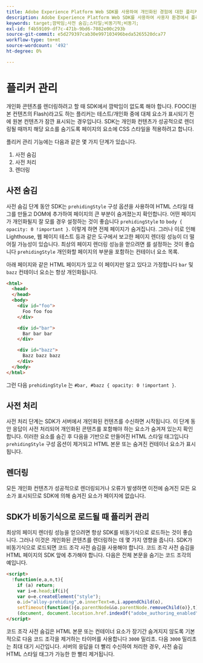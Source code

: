 ```yaml
---
title: Adobe Experience Platform Web SDK를 사용하여 개인화된 경험에 대한 플리커 관리
description: Adobe Experience Platform Web SDK를 사용하여 사용자 환경에서 플리커를 관리하는 방법을 알아봅니다.
keywords: target;깜박임;사전 숨김;스타일;비동기적;비동기;
exl-id: f4b59109-df7c-471b-9bd6-7082e00c293b
source-git-commit: e5d279397cab30e997103496beda5265520dca77
workflow-type: tm+mt
source-wordcount: '492'
ht-degree: 0%

---
```


# 플리커 관리

개인화 콘텐츠를 렌더링하려고 할 때 SDK에서 깜박임이 없도록 해야 합니다. FOOC(원본 컨텐츠의 Flash)라고도 하는 플리커는 테스트/개인화 중에 대체 요소가 표시되기 전에 원본 컨텐츠가 잠깐 표시되는 경우입니다. SDK는 개인화 컨텐츠가 성공적으로 렌더링될 때까지 해당 요소를 숨기도록 페이지의 요소에 CSS 스타일을 적용하려고 합니다.

플리커 관리 기능에는 다음과 같은 몇 가지 단계가 있습니다.

1. 사전 숨김
1. 사전 처리
1. 렌더링

## 사전 숨김

사전 숨김 단계 동안 SDK는 `prehidingStyle` 구성 옵션을 사용하여 HTML 스타일 태그를 만들고 DOM에 추가하여 페이지의 큰 부분이 숨겨졌는지 확인합니다. 어떤 페이지가 개인화될지 잘 모를 경우 설정하는 것이 좋습니다 `prehidingStyle` to `body { opacity: 0 !important }`. 이렇게 하면 전체 페이지가 숨겨집니다. 그러나 이로 인해 Lighthouse, 웹 페이지 테스트 등과 같은 도구에서 보고한 페이지 렌더링 성능이 더 떨어질 가능성이 있습니다. 최상의 페이지 렌더링 성능을 얻으려면 를 설정하는 것이 좋습니다 `prehidingStyle` 개인화할 페이지의 부분을 포함하는 컨테이너 요소 목록.

아래 페이지와 같은 HTML 페이지가 있고 이 페이지만 알고 있다고 가정합니다 `bar` 및 `bazz` 컨테이너 요소는 항상 개인화됩니다.

```html
<html>
  <head>
  </head>
  <body>
    <div id="foo">
      Foo foo foo
    </div>

    <div id="bar">
      Bar bar bar
    </div>

    <div id="bazz">
      Bazz bazz bazz
    </div>
  </body>
</html>
```

그런 다음 `prehidingStyle` 는 `#bar, #bazz { opacity: 0 !important }`.

## 사전 처리

사전 처리 단계는 SDK가 서버에서 개인화된 컨텐츠를 수신하면 시작됩니다. 이 단계 동안 응답이 사전 처리되어 개인화된 콘텐츠를 포함해야 하는 요소가 숨겨져 있는지 확인합니다. 이러한 요소를 숨긴 후 다음을 기반으로 만들어진 HTML 스타일 태그입니다 `prehidingStyle` 구성 옵션이 제거되고 HTML 본문 또는 숨겨진 컨테이너 요소가 표시됩니다.

## 렌더링

모든 개인화 컨텐츠가 성공적으로 렌더링되거나 오류가 발생하면 이전에 숨겨진 모든 요소가 표시되므로 SDK에 의해 숨겨진 요소가 페이지에 없습니다.

## SDK가 비동기식으로 로드될 때 플리커 관리

최상의 페이지 렌더링 성능을 얻으려면 항상 SDK를 비동기식으로 로드하는 것이 좋습니다. 그러나 이것은 개인화된 콘텐츠를 렌더링하는 데 몇 가지 영향을 줍니다. SDK가 비동기식으로 로드되면 코드 조각 사전 숨김을 사용해야 합니다. 코드 조각 사전 숨김을 HTML 페이지의 SDK 앞에 추가해야 합니다. 다음은 전체 본문을 숨기는 코드 조각의 예입니다.

```html
<script>
  !function(e,a,n,t){
    if (a) return;
    var i=e.head;if(i){
    var o=e.createElement("style");
    o.id="alloy-prehiding",o.innerText=n,i.appendChild(o),
    setTimeout(function(){o.parentNode&&o.parentNode.removeChild(o)},t)}}
    (document, document.location.href.indexOf("adobe_authoring_enabled") !== -1, "body { opacity: 0 !important }", 3000);
</script>
```

코드 조각 사전 숨김은 HTML 본문 또는 컨테이너 요소가 장기간 숨겨지지 않도록 기본적으로 다음 코드 조각을 제거하는 타이머를 사용합니다 `3000` 밀리초. 다음 `3000` 밀리초는 최대 대기 시간입니다. 서버의 응답을 더 빨리 수신하여 처리한 경우, 사전 숨김 HTML 스타일 태그가 가능한 한 빨리 제거됩니다.
